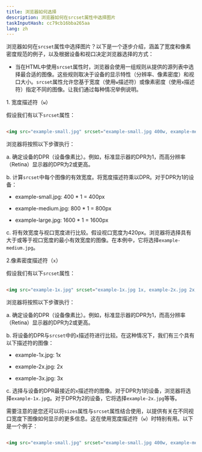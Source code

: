 ```yaml
---
title: 浏览器如何选择
description: 浏览器如何在srcset属性中选择图片
taskInputHash: cc79cb16bba265aa
lang: zh
---
```

浏览器如何在`srcset`属性中选择图片？以下是一个逐步介绍，涵盖了宽度和像素密度规范的例子，以及根据设备和视口决定浏览器选择的方式：

- 当在HTML中使用`srcset`属性时，浏览器会使用一组规则从提供的源列表中选择最合适的图像。这些规则取决于设备的显示特性（分辨率、像素密度）和视口大小。`srcset`属性允许您基于宽度（使用`w`描述符）或像素密度（使用`x`描述符）指定不同的图像。让我们通过每种情况举例说明。

1\. 宽度描述符（`w`）

假设我们有以下`srcset`属性：

```html

<img src="example-small.jpg" srcset="example-small.jpg 400w, example-medium.jpg 800w, example-large.jpg 1600w" alt="Example Image">

```

浏览器将按照以下步骤执行：

a. 确定设备的DPR（设备像素比）。例如，标准显示器的DPR为1，而高分辨率（Retina）显示器的DPR为2或更高。

b. 计算`srcset`中每个图像的有效宽度。将宽度描述符乘以DPR。对于DPR为1的设备：

- example-small.jpg: 400 * 1 = 400px

- example-medium.jpg: 800 * 1 = 800px

- example-large.jpg: 1600 * 1 = 1600px

c. 将有效宽度与视口宽度进行比较。假设视口宽度为420px。浏览器将选择具有大于或等于视口宽度的最小有效宽度的图像。在本例中，它将选择`example-medium.jpg`。

2\.像素密度描述符（`x`）

假设我们有以下`srcset`属性：

```html

<img src="example-1x.jpg" srcset="example-1x.jpg 1x, example-2x.jpg 2x, example-3x.jpg 3x" alt="Example Image">

```

浏览器将按照以下步骤执行：

a. 确定设备的DPR（设备像素比）。例如，标准显示器的DPR为1，而高分辨率（Retina）显示器的DPR为2或更高。

b. 将设备的DPR与`srcset`中的`x`描述符进行比较。在这种情况下，我们有三个具有以下描述符的图像：

- example-1x.jpg: 1x

- example-2x.jpg: 2x

- example-3x.jpg: 3x

c. 选择与设备的DPR最接近的`x`描述符的图像。对于DPR为1的设备，浏览器将选择`example-1x.jp`g。对于DPR为2的设备，它将选择`example-2x.jpg`等等。

需要注意的是您还可以将`sizes`属性与`srcset`属性结合使用，以提供有关在不同视口宽度下图像如何显示的更多信息。这在使用宽度描述符（`w`）时特别有用。以下是一个例子：

```html

<img src="example-small.jpg" srcset="example-small.jpg 400w, example-medium.jpg 800w, example-large.jpg 1600w" sizes="(max-width: 480px) 100vw, (max-width: 960px) 50vw,

```
